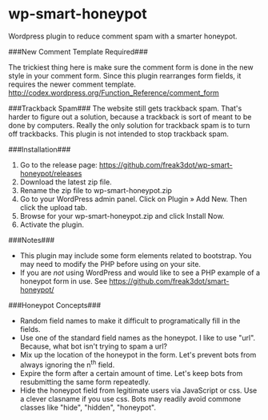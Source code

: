 wp-smart-honeypot
=================

Wordpress plugin to reduce comment spam with a smarter honeypot.


###New Comment Template Required###

The trickiest thing here is make sure the comment form is done in the
new style in your comment form. Since this plugin rearranges form
fields, it requires the newer comment template.
http://codex.wordpress.org/Function_Reference/comment_form


###Trackback Spam###
The website still gets trackback spam. That's harder to figure out a
solution, because a trackback is sort of meant to be done by computers.
Really the only solution for trackback spam is to turn off trackbacks.
This plugin is not intended to stop trackback spam.


###Installation###

1. Go to the release page: https://github.com/freak3dot/wp-smart-honeypot/releases
2. Download the latest zip file.
3. Rename the zip file to wp-smart-honeypot.zip
4. Go to your WordPress admin panel. Click on Plugin » Add New. Then click the upload tab.
5. Browse for your wp-smart-honeypot.zip and click Install Now.
6. Activate the plugin.


###Notes###
* This plugin may include some form elements related to bootstrap. You may need to modify the PHP before using on your site.
* If you are _not_ using WordPress and would like to see a PHP example of a honeypot form in use. See https://github.com/freak3dot/smart-honeypot/


###Honeypot Concepts###
* Random field names to make it difficult to programatically fill in the fields.
* Use one of the standard field names as the honeypot. I like to use "url". Because, what bot isn't trying to spam a url?
* Mix up the location of the honeypot in the form. Let's prevent bots from always ignoring the n<sup>th</sup> field.
* Expire the form after a certain amount of time. Let's keep bots from resubmitting the same form repeatedly.
* Hide the honeypot field from legitimate users via JavaScript or css. Use a clever clasname if you use css. Bots may readily avoid commone classes like "hide", "hidden", "honeypot".
